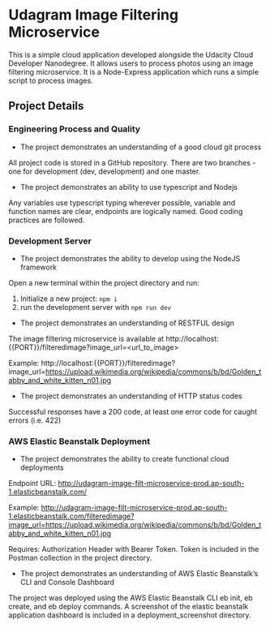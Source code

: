 # Udagram Image Filtering Microservice

This is a simple cloud application developed alongside the Udacity Cloud Developer Nanodegree. It allows users to process photos using an image filtering microservice.
It is a Node-Express application which runs a simple script to process images.

## Project Details

### Engineering Process and Quality

* The project demonstrates an understanding of a good cloud git process

All project code is stored in a GitHub repository. There are two branches - one for development (dev, development) and one master. 

* The project demonstrates an ability to use typescript and Nodejs

Any variables use typescript typing wherever possible, variable and function names are clear, endpoints are logically named. Good coding practices are followed.

### Development Server

* The project demonstrates the ability to develop using the NodeJS framework

Open a new terminal within the project directory and run:
  1. Initialize a new project: `npm i`
  2. run the development server with `npm run dev`

* The project demonstrates an understanding of RESTFUL design

The image filtering microservice is available at http://localhost:{{PORT}}/filteredimage?image_url=<url_to_image>

Example: http://localhost:{{PORT}}/filteredimage?image_url=https://upload.wikimedia.org/wikipedia/commons/b/bd/Golden_tabby_and_white_kitten_n01.jpg

* The project demonstrates an understanding of HTTP status codes

Successful responses have a 200 code, at least one error code for caught errors (i.e. 422)

### AWS Elastic Beanstalk Deployment

* The project demonstrates the ability to create functional cloud deployments

Endpoint URL: http://udagram-image-filt-microservice-prod.ap-south-1.elasticbeanstalk.com/

Example: http://udagram-image-filt-microservice-prod.ap-south-1.elasticbeanstalk.com/filteredimage?image_url=https://upload.wikimedia.org/wikipedia/commons/b/bd/Golden_tabby_and_white_kitten_n01.jpg

Requires: Authorization Header with Bearer Token. Token is included in the Postman collection in the project directory.

* The project demonstrates an understanding of AWS Elastic Beanstalk’s CLI and Console Dashboard

The project was deployed using the AWS Elastic Beanstalk CLI eb init, eb create, and eb deploy commands.
A screenshot of the elastic beanstalk application dashboard is included in a deployment_screenshot directory.
